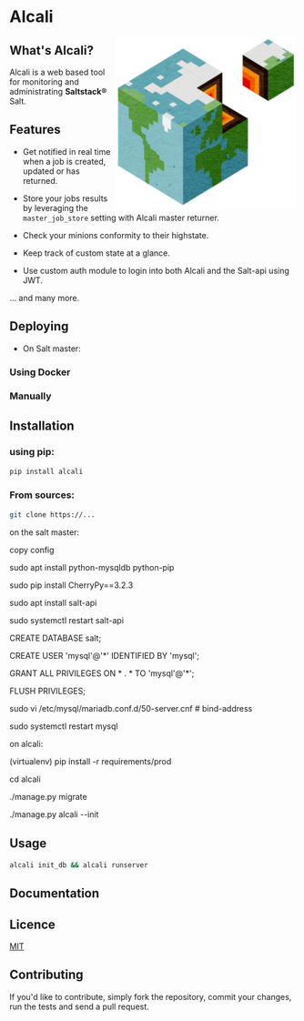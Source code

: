 # Alcali

<img align="right" height="300" src="alcali/web/static/img/logo-1089.png">


## What's Alcali?

Alcali is a web based tool for monitoring and administrating **Saltstack®** Salt.

## Features

- Get notified in real time when a job is created, updated or has returned. 

- Store your jobs results by leveraging the `master_job_store` setting with Alcali master returner.

- Check your minions conformity to their highstate.

- Keep track of custom state at a glance.

- Use custom auth module to login into both Alcali and the Salt-api using JWT.

... and many more.

## Deploying

- On Salt master:


### Using Docker

### Manually

## Installation

### using pip:

```bash
pip install alcali
```

### From sources:

```bash
git clone https://...
```

on the salt master:

copy config

sudo apt install python-mysqldb python-pip

sudo pip install CherryPy==3.2.3

sudo apt install salt-api

sudo systemctl restart salt-api

CREATE DATABASE salt;

CREATE USER 'mysql'@'*' IDENTIFIED BY 'mysql';

GRANT ALL PRIVILEGES ON * . * TO 'mysql'@'*';

FLUSH PRIVILEGES;

sudo vi /etc/mysql/mariadb.conf.d/50-server.cnf  # bind-address

sudo systemctl restart mysql


on alcali:

(virtualenv) pip install -r requirements/prod

cd alcali

./manage.py migrate

./manage.py alcali --init 

## Usage

```bash
alcali init_db && alcali runserver
```

## Documentation

## Licence

[MIT](LICENSE)

## Contributing

If you'd like to contribute, simply fork the repository, commit your changes, run the tests and send a pull request.